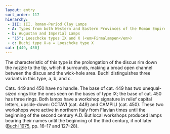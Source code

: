 ```yaml
---
layout: entry
sort_order: 117
hierarchy:
 - III: III. Roman-Period Clay Lamps
 - A: Types from both Western and Eastern Provinces of the Roman Empire
 - b: Augustan and Imperial Lamps
 - "15": Loeschcke types IX and X (<em>Firmalampen</em>)
 - c: Buchi type X-a = Loeschcke type X
cat: [449, 450]
---
```


The characteristic of this type is the prolongation of the discus rim down the nozzle to the tip, which it surrounds, making a broad open channel between the discus and the wick-hole area. Buchi distinguishes three variants in this type, a, b, and c.

Cats. 449 and 450 have no handle. The base of cat. 449 has two unequal-sized rings like the ones seen on the bases of type IX; the base of cat. 450 has three rings. Both lamps have a workshop signature in relief capital letters, upside-down: <span class="inscription">OCTAVI</span> (cat. 449) and <span class="inscription">CAMPILI</span> (cat. 450). These two workshops were active in northern Italy from Flavian times until the beginning of the second century A.D. But local workshops produced lamps bearing their names until the beginning of the third century, if not later (<a href='../../bibliography/#buchi-1975'>Buchi 1975</a>, pp. 16–17 and 127–28).
